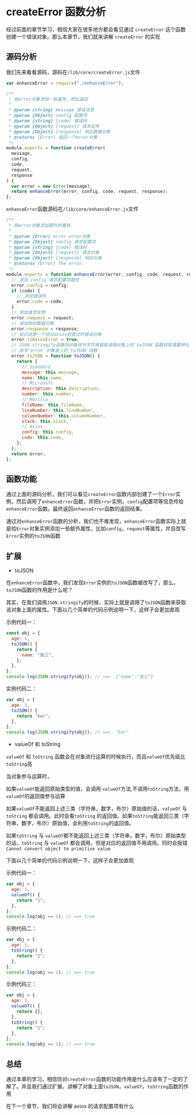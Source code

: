 # createError 函数分析

经过前面的章节学习，相信大家在很多地方都会看见通过 `createError` 这个函数创建一个错误对象。那么本章节，我们就来讲解 `createError` 的实现

## 源码分析

我们先来看看源码，源码在`/lib/core/createError.js`文件

```javascript
var enhanceError = require("./enhanceError");

/**
 * 给error对象添加一些属性，然后返回
 *
 * @param {string} message 错误消息
 * @param {Object} config 配置项
 * @param {string} [code] 错误码
 * @param {Object} [request] 请求实例
 * @param {Object} [response] 响应数据对象
 * @returns {Error} 返回一个error对象
 */
module.exports = function createError(
  message,
  config,
  code,
  request,
  response
) {
  var error = new Error(message);
  return enhanceError(error, config, code, request, response);
};
```

`enhanceError`函数源码在`/lib/core/enhanceError.js`文件

```javascript
/**
 * 给error对象添加额外的属性.
 *
 * @param {Error} error error对象
 * @param {Object} config 请求配置项
 * @param {string} [code] 错误码
 * @param {Object} [request] 请求对象
 * @param {Object} [response] 响应对象
 * @returns {Error} The error.
 */
module.exports = function enhanceError(error, config, code, request, response) {
  // 添加`config`请求配置项属性
  error.config = config;
  if (code) {
    // 添加错误码
    error.code = code;
  }
  // 添加请求实例
  error.request = request;
  // 添加响应数据对象
  error.response = response;
  // 标识这是一个经过axios封装过的错误对象
  error.isAxiosError = true;
  // JSON.stringify函数将对象转为字符串就是调用对象上的`toJSON`函数获取需要转化为字符串的key-value字段
  // 改写`error`对象身上的`toJSON`函数
  error.toJSON = function toJSON() {
    return {
      // Standard
      message: this.message,
      name: this.name,
      // Microsoft
      description: this.description,
      number: this.number,
      // Mozilla
      fileName: this.fileName,
      lineNumber: this.lineNumber,
      columnNumber: this.columnNumber,
      stack: this.stack,
      // Axios
      config: this.config,
      code: this.code,
    };
  };
  return error;
};
```

## 函数功能

通过上面的源码分析，我们可以看见`createError`函数内部创建了一个`Error`实例，然后调用了`enhanceError`函数，并把`Error`实例，`config`配置项等信息传给`enhanceError`函数。最终返回`enhanceError`函数的返回结果。

通过对`enhanceError`函数的分析，我们也不难发现，`enhanceError`函数实际上就是给`Error`对象实例添加一些额外属性，比如`config`，`request`等属性，并且改写`Error`实例的`toJSON`函数

## 扩展

- toJSON

在`enhanceError`函数中，我们发现`Error`实例的`toJSON`函数被改写了，那么，`toJSON`函数的作用是什么呢？

其实，在我们调用`JSON.stringify`的时候，实际上就是调用了`toJSON`函数来获取该对象上面的属性。下面以几个简单的代码示例说明一下，这样子会更加直观

示例代码一：

```javascript
const obj = {
  age: 1,
  toJSON() {
    return {
      name: "张三",
    };
  },
};
console.log(JSON.stringify(obj)); // ==>  {"name":"张三"}
```

实例代码二：

```javascript
var obj = {
  age: 1,
  toJSON() {
    return "bar";
  },
};
console.log(JSON.stringify(obj)); // ==>  "bar"
```

- valueOf 和 toString

`valueOf` 和 `toString` 函数会在对象进行运算的时候执行，而且`valueOf`优先级比`toString`高

当对象参与运算时，

如果`valueOf`能返回原始类型的值，会调用 `valueOf`方法,不调用`toString`方法，用`valueOf`的返回值参与运算

如果`valueOf`不能返回上述三类（字符串，数字，布尔）原始值的话，`valueOf` 与 `toString` 都会调用。此时会看`toString` 的返回值。如果`toString`能返回三类（字符串，数字，布尔）原始值，会利用`toString`的返回值。

如果`toString` 与 `valueOf`都不能返回上述三类（字符串，数字，布尔）原始类型的话，`toString` 与 `valueOf` 都会调用，但是对应的返回值不用调用。同时会报错`Cannot convert object to primitive value`

下面以几个简单的代码示例说明一下，这样子会更加直观

示例代码一：

```javascript
var obj = {
  age: 1,
  valueOf() {
    return "1";
  },
};
console.log(obj == 1); // ==> true
```

示例代码二：

```javascript
var obj = {
  age: 1,
  toString() {
    return "2";
  },
};
console.log(obj == 2); // ==> true
```

示例代码三：

```javascript
var obj = {
  age: 1,
  valueOf() {
    return {};
  },
  toString() {
    return "1";
  },
};
console.log(obj == 1); // ==> true
```

## 总结

通过本章的学习，相信你对`createError`函数的功能作用是什么应该有了一定的了解了。并且我们通过扩展，讲解了对象上面`toJSON`，`valueOf`，`toString`函数的作用

在下一个章节，我们将会讲解 axios 的请求配置项有什么
